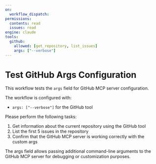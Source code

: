 ```yaml
---
on:
  workflow_dispatch:
permissions:
  contents: read
  issues: read
engine: claude
tools:
  github:
    allowed: [get_repository, list_issues]
    args: ["--verbose"]
---
```


# Test GitHub Args Configuration

This workflow tests the `args` field for GitHub MCP server configuration.

The workflow is configured with:
- `args: ["--verbose"]` for the GitHub tool

Please perform the following tasks:

1. Get information about the current repository using the GitHub tool
2. List the first 5 issues in the repository
3. Confirm that the GitHub MCP server is working correctly with the custom args

The args field allows passing additional command-line arguments to the GitHub MCP server for debugging or customization purposes.

